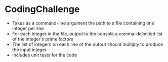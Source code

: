 # CodingChallenge
* Takes as a command-line argument the path to a file containing one integer per line     
* For each integer in the file, output to the console a comma-delimited list of the integer's prime factors     
* The list of integers on each line of the output should multiply to produce the input integer     
* Includes unit tests for the code
